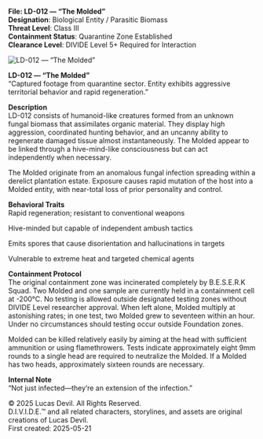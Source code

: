 **File: LD-012 — “The Molded”**  
**Designation**: Biological Entity / Parasitic Biomass  
**Threat Level**: Class III  
**Containment Status**: Quarantine Zone Established  
**Clearance Level**: DIVIDE Level 5+ Required for Interaction  


![LD-012 — “The Molded”](https://pbs.twimg.com/media/GreWsyjXwAA9kch?format=png&name=900x900)


**LD-012 — “The Molded”**  
“Captured footage from quarantine sector. Entity exhibits aggressive territorial behavior and rapid regeneration.”  

**Description**  
LD-012 consists of humanoid-like creatures formed from an unknown fungal biomass that assimilates organic material. They display high aggression, coordinated hunting behavior, and an uncanny ability to regenerate damaged tissue almost instantaneously. The Molded appear to be linked through a hive-mind-like consciousness but can act independently when necessary.  

The Molded originate from an anomalous fungal infection spreading within a derelict plantation estate. Exposure causes rapid mutation of the host into a Molded entity, with near-total loss of prior personality and control.  

**Behavioral Traits**   
Rapid regeneration; resistant to conventional weapons  

Hive-minded but capable of independent ambush tactics  

Emits spores that cause disorientation and hallucinations in targets  

Vulnerable to extreme heat and targeted chemical agents  

**Containment Protocol**  
The original containment zone was incinerated completely by B.E.S.E.R.K Squad. Two Molded and one sample are currently held in a containment cell at -200°C. No testing is allowed outside designated testing zones without DIVIDE Level researcher approval. When left alone, Molded multiply at astonishing rates; in one test, two Molded grew to seventeen within an hour. Under no circumstances should testing occur outside Foundation zones.  

Molded can be killed relatively easily by aiming at the head with sufficient ammunition or using flamethrowers. Tests indicate approximately eight 9mm rounds to a single head are required to neutralize the Molded. If a Molded has two heads, approximately sixteen rounds are necessary.  

**Internal Note**  
“Not just infected—they’re an extension of the infection.”  




© 2025 Lucas Devil. All Rights Reserved.  
D.I.V.I.D.E.™ and all related characters, storylines, and assets are original creations of Lucas Devil.  
First created: 2025-05-21  
